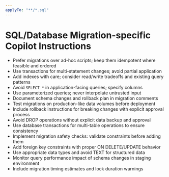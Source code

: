 ```yaml
---
applyTo: "**/*.sql"
---
```


# SQL/Database Migration-specific Copilot Instructions

- Prefer migrations over ad-hoc scripts; keep them idempotent where feasible and ordered
- Use transactions for multi-statement changes; avoid partial application
- Add indexes with care; consider read/write tradeoffs and existing query patterns
- Avoid `SELECT *` in application-facing queries; specify columns
- Use parameterized queries; never interpolate untrusted input
- Document schema changes and rollback plan in migration comments
- Test migrations on production-like data volumes before deployment
- Include rollback instructions for breaking changes with explicit approval process
- Avoid DROP operations without explicit data backup and approval
- Use database transactions for multi-table operations to ensure consistency
- Implement migration safety checks: validate constraints before adding them
- Add foreign key constraints with proper ON DELETE/UPDATE behavior
- Use appropriate data types and avoid TEXT for structured data
- Monitor query performance impact of schema changes in staging environment
- Include migration timing estimates and lock duration warnings
